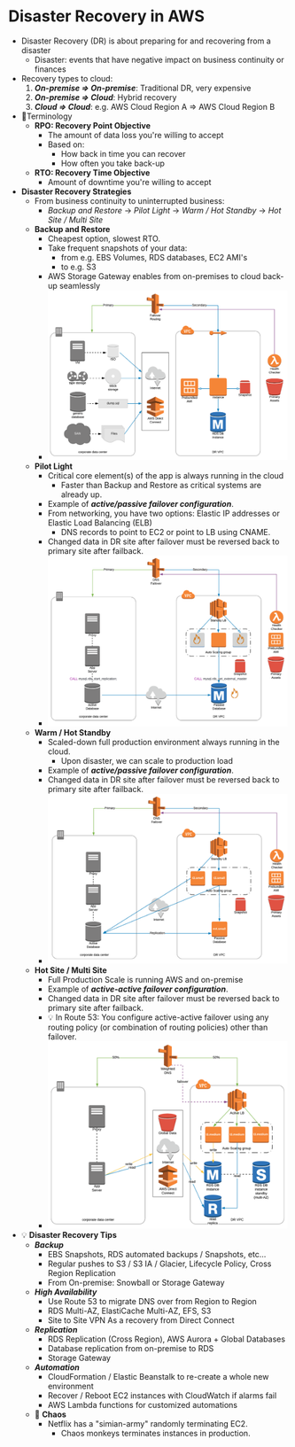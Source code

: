 # Disaster Recovery in AWS

- Disaster Recovery (DR) is about preparing for and recovering from a disaster
  - Disaster: events that have negative impact on business continuity or finances
- Recovery types to cloud:
    1. ***On-premise => On-premise***: Traditional DR, very expensive
    2. ***On-premise => Cloud***: Hybrid recovery
    3. ***Cloud => Cloud***: e.g. AWS Cloud Region A => AWS Cloud Region B
- 📝Terminology
  - **RPO: Recovery Point Objective**
    - The amount of data loss you're willing to accept
    - Based on:
      - How back in time you can recover
      - How often you take back-up
  - **RTO: Recovery Time Objective**
    - Amount of downtime you're willing to accept
- **Disaster Recovery Strategies**
  - From business continuity to uninterrupted business:
    - *Backup and Restore* -> *Pilot Light* -> *Warm / Hot Standby* -> *Hot Site / Multi Site*
  - **Backup and Restore**
    - Cheapest option, slowest RTO.
    - Take frequent snapshots of your data:
      - from e.g. EBS Volumes, RDS databases, EC2 AMI's
      - to e.g. S3
    - AWS Storage Gateway enables from on-premises to cloud back-up seamlessly
    - ![Disaster Recovery - Backup and Restore](img/disaster-recovery/backup-and-restore.png)
  - **Pilot Light**
    - Critical core element(s) of the app is always running in the cloud
      - Faster than Backup and Restore as critical systems are already up.
    - Example of ***active/passive failover configuration***.
    - From networking, you have two options: Elastic IP addresses or Elastic Load Balancing (ELB)
      - DNS records to point to EC2 or point to LB using CNAME.
    - Changed data in DR site after failover must be reversed back to primary site after failback.
    - ![Disaster Recovery - Pilot Light](img/disaster-recovery/pilot-light.png)
  - **Warm / Hot Standby**
    - Scaled-down full production environment always running in the cloud.
      - Upon disaster, we can scale to production load
    - Example of ***active/passive failover configuration***.
    - Changed data in DR site after failover must be reversed back to primary site after failback.
    - ![Disaster Recovery - Warm / Hot Standby](img/disaster-recovery/warm-standby.png)
  - **Hot Site / Multi Site**
    - Full Production Scale is running AWS and on-premise
    - Example of ***active-active failover configuration***.
    - Changed data in DR site after failover must be reversed back to primary site after failback.
    - 💡 In Route 53: You configure active-active failover using any routing policy (or combination of routing policies) other than failover.
    - ![Disaster Recovery - Multi site / Hot Site / Active - Active](img/disaster-recovery/multi-site-active-active.png)
- 💡 **Disaster Recovery Tips**
  - ***Backup***
    - EBS Snapshots, RDS automated backups / Snapshots, etc...
    - Regular pushes to S3 / S3 IA / Glacier, Lifecycle Policy, Cross Region Replication
    - From On-premise: Snowball or Storage Gateway
  - ***High Availability***
    - Use Route 53 to migrate DNS over from Region to Region
    - RDS Multi-AZ, ElastiCache Multi-AZ, EFS, S3
    - Site to Site VPN As a recovery from Direct Connect
  - ***Replication***
    - RDS Replication (Cross Region), AWS Aurora + Global Databases
    - Database replication from on-premise to RDS
    - Storage Gateway
  - ***Automation***
    - CloudFormation / Elastic Beanstalk to re-create a whole new environment
    - Recover / Reboot EC2 instances with CloudWatch if alarms fail
    - AWS Lambda functions for customized automations
  - 🤗 **Chaos**
    - Netflix has a "simian-army" randomly terminating EC2.
      - Chaos monkeys terminates instances in production.

